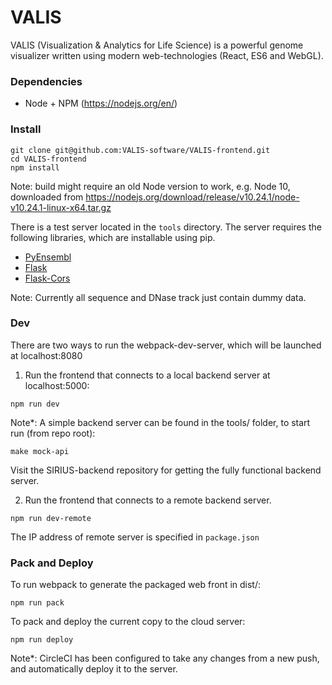 # VALIS

VALIS (Visualization & Analytics for Life Science) is a powerful genome visualizer written using modern web-technologies (React, ES6 and WebGL). 

### Dependencies
* Node + NPM (https://nodejs.org/en/)

### Install

```
git clone git@github.com:VALIS-software/VALIS-frontend.git
cd VALIS-frontend
npm install
```
Note: build might require an old Node version to work, e.g. Node 10, downloaded from https://nodejs.org/download/release/v10.24.1/node-v10.24.1-linux-x64.tar.gz

There is a test server located in the `tools` directory. The server requires the following libraries, which are installable using pip.
* [PyEnsembl](https://github.com/hammerlab/pyensembl)
* [Flask](http://flask.pocoo.org/)
* [Flask-Cors](http://flask-cors.readthedocs.io/en/latest/)

Note: Currently all sequence and DNase track just contain dummy data.

### Dev
There are two ways to run the webpack-dev-server, which will be launched at localhost:8080
1. Run the frontend that connects to a local backend server at localhost:5000:
```
npm run dev
```
Note*: A simple backend server can be found in the tools/ folder, to start run (from repo root):
```
make mock-api
```
Visit the SIRIUS-backend repository for getting the fully functional backend server.

2. Run the frontend that connects to a remote backend server.
```
npm run dev-remote
```
The IP address of remote server is specified in `package.json`

### Pack and Deploy
To run webpack to generate the packaged web front in dist/: 
```
npm run pack
```
To pack and deploy the current copy to the cloud server:
```
npm run deploy
```
Note*: CircleCI has been configured to take any changes from a new push, and automatically deploy it to the server.



